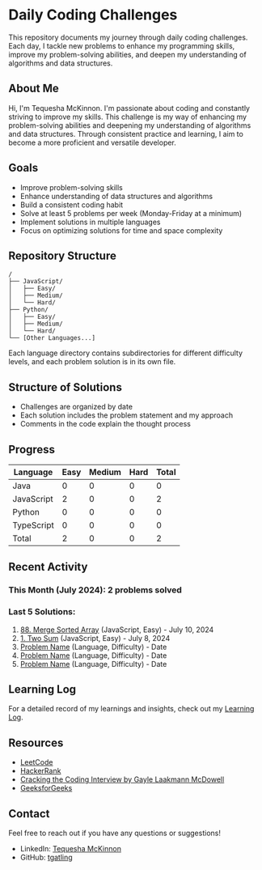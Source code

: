 # Daily Coding Challenges

This repository documents my journey through daily coding challenges. Each day, I tackle new problems to enhance my programming skills, improve my problem-solving abilities, and deepen my understanding of algorithms and data structures.

## About Me

Hi, I'm Tequesha McKinnon. I'm passionate about coding and constantly striving to improve my skills. This challenge is my way of enhancing my problem-solving abilities and deepening my understanding of algorithms and data structures. Through consistent practice and learning, I aim to become a more proficient and versatile developer.

## Goals

- Improve problem-solving skills
- Enhance understanding of data structures and algorithms
- Build a consistent coding habit
- Solve at least 5 problems per week (Monday-Friday at a minimum)
- Implement solutions in multiple languages
- Focus on optimizing solutions for time and space complexity

## Repository Structure
```
/
├── JavaScript/
│   ├── Easy/
│   ├── Medium/
│   └── Hard/
├── Python/
│   ├── Easy/
│   ├── Medium/
│   └── Hard/
└── [Other Languages...]
```

Each language directory contains subdirectories for different difficulty levels, and each problem solution is in its own file.

## Structure of Solutions

- Challenges are organized by date
- Each solution includes the problem statement and my approach
- Comments in the code explain the thought process

## Progress

| Language   | Easy | Medium | Hard | Total |
|------------|------|--------|------|-------|
| Java       |  0   |   0    |  0   |   0   |
| JavaScript |  2   |   0    |  0   |   2   |
| Python     |  0   |   0    |  0   |   0   |
| TypeScript |  0   |   0    |  0   |   0   |
| Total      |  2   |   0    |  0   |   2   |

## Recent Activity

### This Month (July 2024): 2 problems solved

### Last 5 Solutions:
1. [88. Merge Sorted Array](./JavaScript/Easy/2024-07-10-merge-sorted-array.js) (JavaScript, Easy) - July 10, 2024
2. [1. Two Sum](./JavaScript/Easy/2024-07-08-two-sum.js) (JavaScript, Easy) - July 8, 2024
3. [Problem Name](./link-to-solution) (Language, Difficulty) - Date
4. [Problem Name](./link-to-solution) (Language, Difficulty) - Date
5. [Problem Name](./link-to-solution) (Language, Difficulty) - Date

## Learning Log

For a detailed record of my learnings and insights, check out my [Learning Log](./LEARNING_LOG.md).

## Resources

- [LeetCode](https://leetcode.com/)
- [HackerRank](https://www.hackerrank.com/)
- [Cracking the Coding Interview by Gayle Laakmann McDowell](http://www.crackingthecodinginterview.com/)
- [GeeksforGeeks](https://www.geeksforgeeks.org/)

## Contact

Feel free to reach out if you have any questions or suggestions!

- LinkedIn: [Tequesha McKinnon](https://www.linkedin.com/in/tequesha-mckinnon/)
- GitHub: [tgatling](https://github.com/tgatling)
